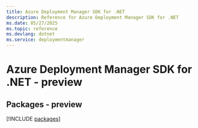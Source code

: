 ```yaml
---
title: Azure Deployment Manager SDK for .NET
description: Reference for Azure Deployment Manager SDK for .NET
ms.date: 05/27/2025
ms.topic: reference
ms.devlang: dotnet
ms.service: deploymentmanager
---
```

# Azure Deployment Manager SDK for .NET - preview
## Packages - preview
[!INCLUDE [packages](deployment-manager-index.md)]